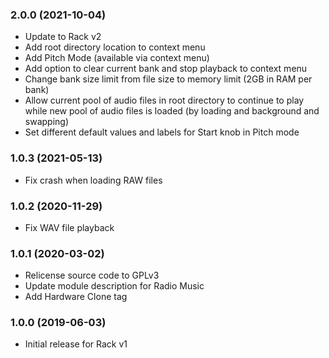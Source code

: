 ### 2.0.0 (2021-10-04)

- Update to Rack v2
- Add root directory location to context menu
- Add Pitch Mode (available via context menu)
- Add option to clear current bank and stop playback to context menu
- Change bank size limit from file size to memory limit (2GB in RAM per bank)
- Allow current pool of audio files in root directory to continue to play while new pool of audio files is loaded (by loading and background and swapping)
- Set different default values and labels for Start knob in Pitch mode

### 1.0.3 (2021-05-13)

- Fix crash when loading RAW files

### 1.0.2 (2020-11-29)

- Fix WAV file playback

### 1.0.1 (2020-03-02)

- Relicense source code to GPLv3
- Update module description for Radio Music
- Add Hardware Clone tag

### 1.0.0 (2019-06-03)

- Initial release for Rack v1
